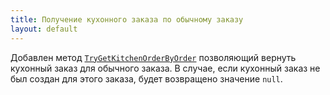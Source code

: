 ```yaml
---
title: Получение кухонного заказа по обычному заказу
layout: default
---
```


Добавлен метод [`TryGetKitchenOrderByOrder`](https://iiko.github.io/front.api.sdk/v9/html/M_Resto_Front_Api_IOperationService_TryGetKitchenOrderByOrder.htm) позволяющий вернуть кухонный заказ для обычного заказа. В случае, если кухонный заказ не был создан для этого заказа, будет возвращено значение `null`.